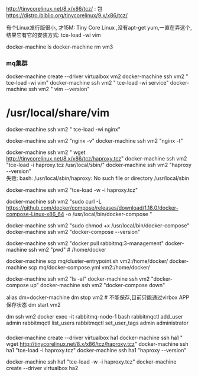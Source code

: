 
http://tinycorelinux.net/8.x/x86/tcz/ : 包
https://distro.ibiblio.org/tinycorelinux/9.x/x86/tcz/

有个Linux发行版很小, 才15M: Tiny Core Linux ,没有apt-get yum,一直在弄这个,结果它有它的安装方式:
tce-load -wi vim

docker-machine ls
docker-machine rm vm3
### mq集群
docker-machine create --driver virtualbox vm2
docker-machine ssh vm2 " tce-load -wi vim"
docker-machine ssh vm2 " tce-load -wi service"
docker-machine ssh vm2 "  vim --version"
# /usr/local/share/vim

 docker-machine ssh vm2 " tce-load -wi nginx"

docker-machine ssh vm2 "nginx -v"
docker-machine ssh vm2 "nginx -t"

docker-machine ssh vm2 " wget http://tinycorelinux.net/8.x/x86/tcz/haproxy.tcz"
docker-machine ssh vm2 "tce-load -i haproxy.tcz /usr/local/sbin/"
docker-machine ssh vm2 "haproxy --version"  
失败: bash: /usr/local/sbin/haproxy: No such file or directory
/usr/local/sbin

docker-machine ssh vm2 "tce-load -w -i haproxy.tcz"

docker-machine ssh vm2 "sudo curl -L https://github.com/docker/compose/releases/download/1.18.0/docker-compose-Linux-x86_64 -o /usr/local/bin/docker-compose "

docker-machine ssh vm2 "sudo chmod +x /usr/local/bin/docker-compose"
docker-machine ssh vm2 "docker-compose --version"

docker-machine ssh vm2 "docker pull rabbitmq:3-management"
docker-machine ssh vm2 "pwd"  # /home/docker


docker-machine scp mq/cluster-entrypoint.sh vm2:/home/docker/
docker-machine scp mq/docker-compose.yml vm2:/home/docker/


docker-machine ssh vm2 "ls -al" 
docker-machine ssh vm2 "docker-compose up" 
docker-machine ssh vm2 "docker-compose down" 



alias dm=docker-machine
dm stop vm2 # 不能保存,目前只能通过virbox APP保存状态
dm start vm2



dm ssh vm2
docker exec -it rabbitmq-node-1 bash
rabbitmqctl add_user admin
rabbitmqctl list_users
rabbitmqctl set_user_tags admin administrator

### 

docker-machine create --driver virtualbox ha1
docker-machine ssh ha1 " wget http://tinycorelinux.net/8.x/x86/tcz/haproxy.tcz"
docker-machine ssh ha1 "tce-load -i haproxy.tcz"
docker-machine ssh ha1 "haproxy --version"

docker-machine ssh ha1 "tce-load -w -i haproxy.tcz"
docker-machine create --driver virtualbox ha2

